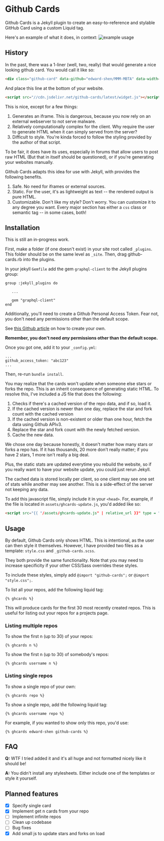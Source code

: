 # Github Cards

Github Cards is a Jekyll plugin to create an easy-to-reference and stylable GitHub Card using a custom Liquid tag.

Here's an example of what it does, in context:
![example usage](https://i.imgur.com/m4K8Gzt.png)
## History

In the past, there was a 1-liner (well, two, really) that would generate a nice looking github card.
You would call it like so:
```html
<div class="github-card" data-github="edward-shen/MMM-MBTA" data-width="400" data-height="157" data-theme="default"></div>
```

And place this line at the bottom of your website.
```html
<script src="//cdn.jsdelivr.net/github-cards/latest/widget.js"></script>
```

This is nice, except for a few things:
1. Generates an iframe. This is dangerous, because you now rely on an external webserver to not serve malware.
2. Relatively computationally complex for the client. Why require the user to generate HTML when it can simply served from the server?
3. Difficult to style. You're kinda forced to follow the styling provided by the author of that script.

To be fair, it does have its uses, especially in forums that allow users to post raw HTML (But that in itself should be questioned), or
if you're generating your websites manually.

Github Cards adapts this idea for use with Jekyll, with provides the following benefits.

1. Safe. No need for iframes or external sources.
2. Static. For the user, it's as lightweight as text -- the rendered output is pure HTML.
3. Customizable. Don't like my style? Don't worry. You can customize it to any degree you want. Every major section has either a `css` class or semantic tag -- in some cases, both!

## Installation

This is still an in-progress work.

First, make a folder (if one doesn't exist) in your site root called `_plugins`.
This folder should be on the same level as `_site`. Then, drag github-cards.rb into the plugins.

In your jekyll `Gemfile` add the gem `graphql-client` to the Jekyll plugins group:

```
group :jekyll_plugins do

   ...

   gem "graphql-client"
end
```
Additionally, you'll need to create a Github Personal Access Token. Fear not, you
don't need any permissions other than the default scope.

See [this Github article](https://help.github.com/articles/creating-an-access-token-for-command-line-use)
on how to create your own.

**Remember, you don't need *any* permissions other than the default scope.**

Once you got one, add it to your `_config.yml`:
```
...
github_access_token: "abc123"
...
```

Then, re-run `bundle install`.

You may realize that the cards won't update when someone else stars or forks the repo. This is an inherit
consequence of generating static HTML. To resolve this, I've included a JS file that does the following:
1. Checks if there's a cached version of the repo data, and if so, load it.
2. If the cached version is newer than one day, replace the star and fork count with the cached version
3. If the cached version is non-existent or older than one hour, fetch the data using Github APIv3.
4. Replace the star and fork count with the newly fetched version.
5. Cache the new data.

We chose one day because honestly, it doesn't matter how many stars or forks a repo has. If it has
thousands, 20 more don't really matter; if you have 2 stars, 1 more isn't really a big deal.

Plus, the static stats are updated everytime you rebuild the website, so if you really want to have
your website update, you could just rerun Jekyll.

The cached data is stored locally per client, so one client may see one set of stats while another
may see another. This is a side-effect of the server not keeping any data.

To add this javascript file, simply include it in your `<head>`. For, example, if the file is located
in `assets/ghcards-update.js`, you'd added like so:
```html
<script src="{{ "/assets/ghcards-update.js" | relative_url }}" type = "text/javascript"></script>
```

## Usage

By default, Github Cards only shows HTML. This is intentional, as the user can then style it themselves. However,
I have provided two files as a template: `style.css` and `_github-cards.scss`.

They both provide the same functionality. Note that you may need to increase specificity if your other CSS/Sass
overrides these styles.

To include these styles, simply add `@import "github-cards";` or `@import "style.css";`.


To list all your repos, add the following liquid tag:
```
{% ghcards %}
```
This will produce cards for the first 30 most recently created repos. This is useful for listing out your repos for a projects page.

### Listing multiple repos
To show the first n (up to 30) of your repos:
```
{% ghcards n %}
```

To show the first n (up to 30) of somebody's repos:
```
{% ghcards username n %}
```

### Listing single repos
To show a single repo of your own:
```
{% ghcards repo %}
```

To show a single repo, add the following liquid tag:
```
{% ghcards username repo %}
```

For example, if you wanted to show only this repo, you'd use:
```
{% ghcards edward-shen github-cards %}
```

## FAQ
**Q:** WTF I tried added it and it's all huge and not formatted nicely like it should be!

**A:** You didn't install any stylesheets. Either include one of the templates or style it yourself.




## Planned features
- [x] Specify single card
- [x] Implement get n cards from your repo
- [ ] Implement infinite repos
- [ ] Clean up codebase
- [ ] Bug fixes
- [x] Add small js to update stars and forks on load

